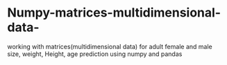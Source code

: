 # Numpy-matrices-multidimensional-data-
working with matrices(multidimensional data) for adult female and male size, weight, Height, age prediction using numpy and pandas 
